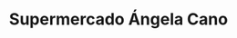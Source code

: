---
title: "Supermercado Ángela Cano"
url: /valdepenas-de-jaen/supermercado-angela-cano/
shop: supermercado
---